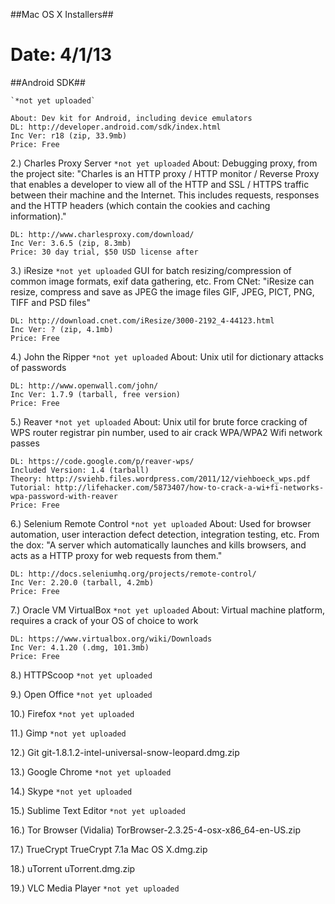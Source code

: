 ##Mac OS X Installers##

Date: 4/1/13
==============================


##Android SDK##

	`*not yet uploaded`
	
	About: Dev kit for Android, including device emulators
	DL: http://developer.android.com/sdk/index.html
	Inc Ver: r18 (zip, 33.9mb)
	Price: Free


2.) Charles Proxy Server
        `*not yet uploaded`
	About: Debugging proxy, from the project site: "Charles is an HTTP proxy / HTTP monitor / Reverse Proxy that enables a developer to view all of the HTTP and SSL / HTTPS traffic between their machine and the Internet. This includes requests, responses and the HTTP headers (which contain the cookies and caching information)."

	DL: http://www.charlesproxy.com/download/
	Inc Ver: 3.6.5 (zip, 8.3mb)
	Price: 30 day trial, $50 USD license after



3.) iResize
    `*not yet uploaded`
	GUI for batch resizing/compression of common image formats, exif data gathering, etc. From CNet: "iResize can resize, compress and save as JPEG the image files GIF, JPEG, PICT, PNG, TIFF and PSD files"

	DL: http://download.cnet.com/iResize/3000-2192_4-44123.html
	Inc Ver: ? (zip, 4.1mb)
	Price: Free



4.) John the Ripper
    `*not yet uploaded`
	About: Unix util for dictionary attacks of passwords

	DL: http://www.openwall.com/john/
	Inc Ver: 1.7.9 (tarball, free version)
	Price: Free



5.) Reaver
    `*not yet uploaded`
	About: Unix util for brute force cracking of WPS router registrar pin number, used to air crack WPA/WPA2 Wifi network passes


	DL: https://code.google.com/p/reaver-wps/
	Included Version: 1.4 (tarball)
	Theory: http://sviehb.files.wordpress.com/2011/12/viehboeck_wps.pdf
	Tutorial: http://lifehacker.com/5873407/how-to-crack-a-wi+fi-networks-wpa-password-with-reaver
	Price: Free



6.) Selenium Remote Control
    `*not yet uploaded`
	About: Used for browser automation, user interaction defect detection, integration testing, etc. From the dox: "A server which automatically launches and kills browsers, and acts as a HTTP proxy for web requests from them."


	DL: http://docs.seleniumhq.org/projects/remote-control/
	Inc Ver: 2.20.0 (tarball, 4.2mb)
	Price: Free



7.) Oracle VM VirtualBox
    `*not yet uploaded`
	About: Virtual machine platform, requires a crack of your OS of choice to work


	DL: https://www.virtualbox.org/wiki/Downloads
	Inc Ver: 4.1.20 (.dmg, 101.3mb)
	Price: Free

8.) HTTPScoop
    `*not yet uploaded`

9.) Open Office
    `*not yet uploaded`

10.) Firefox
    `*not yet uploaded`

11.) Gimp
    `*not yet uploaded`

12.) Git
    git-1.8.1.2-intel-universal-snow-leopard.dmg.zip

13.) Google Chrome
    `*not yet uploaded`

14.) Skype
    `*not yet uploaded`

15.) Sublime Text Editor
    `*not yet uploaded`

16.) Tor Browser (Vidalia)
    TorBrowser-2.3.25-4-osx-x86_64-en-US.zip

17.) TrueCrypt
    TrueCrypt 7.1a Mac OS X.dmg.zip

18.) uTorrent
    uTorrent.dmg.zip

19.) VLC Media Player
    `*not yet uploaded`



